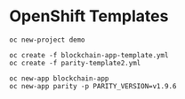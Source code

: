 OpenShift Templates
===


```
oc new-project demo

oc create -f blockchain-app-template.yml
oc create -f parity-template2.yml

oc new-app blockchain-app
oc new-app parity -p PARITY_VERSION=v1.9.6
```
